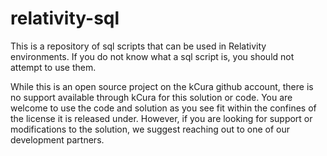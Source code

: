 # relativity-sql
This is a repository of sql scripts that can be used in Relativity environments. If you do not know what a sql script is, you should not attempt to use them.  

While this is an open source project on the kCura github account, there is no support available through kCura for this solution or code. You are welcome to use the code and solution as you see fit within the confines of the license it is released under. However, if you are looking for support or modifications to the solution, we suggest reaching out to one of our development partners.
